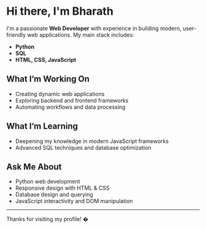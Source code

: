 # Hi there, I'm Bharath 

I'm a passionate **Web Developer** with experience in building modern, user-friendly web applications. My main stack includes:

- **Python** 
- **SQL** 
- **HTML, CSS, JavaScript** 

##  What I’m Working On

- Creating dynamic web applications
- Exploring backend and frontend frameworks
- Automating workflows and data processing

##  What I’m Learning

- Deepening my knowledge in modern JavaScript frameworks
- Advanced SQL techniques and database optimization

##  Ask Me About

- Python web development
- Responsive design with HTML & CSS
- Database design and querying
- JavaScript interactivity and DOM manipulation

---

Thanks for visiting my profile! �

